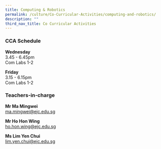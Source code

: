 ```yaml
---
title: Computing & Robotics
permalink: /culture/Co-Curricular-Activities/computing-and-robotics/
description: ""
third_nav_title: Co Curricular Activities
---
```

### CCA Schedule

**Wednesday**  
3.45 - 6.45pm  
Com Labs 1-2

**Friday**  
3.15 - 6.15pm  
Com Labs 1-2

### Teachers-in-charge

**Mr Ma Mingwei**  
[ma.mingwei@ejc.edu.sg](mailto:ma.mingwei@ejc.edu.sg)

**Mr Ho Hon Wing**  
[ho.hon.wing@ejc.edu.sg](mailto:ho.hon.wing@ejc.edu.sg)

**Ms Lim Yen Chui**  
[lim.yen.chui@ejc.edu.sg](mailto:lim.yen.chui@ejc.edu.sg)